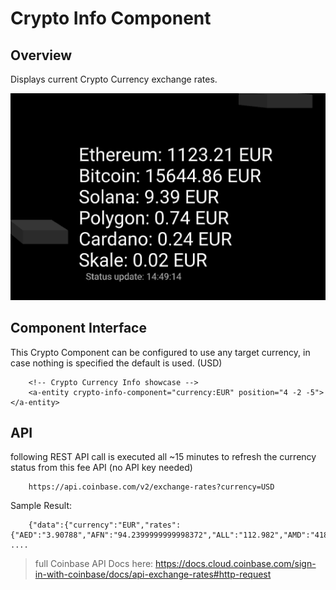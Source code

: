 # Crypto Info Component

## Overview
Displays current Crypto Currency exchange rates.

![](img/crypto-info-component.png)

## Component Interface
This Crypto Component can be configured to use any target currency, in case nothing is specified the default is used. (USD)

        <!-- Crypto Currency Info showcase -->
        <a-entity crypto-info-component="currency:EUR" position="4 -2 -5"></a-entity>

## API
following REST API call is executed all ~15 minutes to refresh the currency status from this fee API (no API key needed)

        https://api.coinbase.com/v2/exchange-rates?currency=USD

Sample Result:

        {"data":{"currency":"EUR","rates":{"AED":"3.90788","AFN":"94.2399999999998372","ALL":"112.982","AMD":"418.7199999999963287" ....

> full Coinbase API Docs here: https://docs.cloud.coinbase.com/sign-in-with-coinbase/docs/api-exchange-rates#http-request 